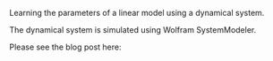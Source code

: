 Learning the parameters of a linear model using a dynamical system.

The dynamical system is simulated using Wolfram SystemModeler.

Please see the blog post here:
